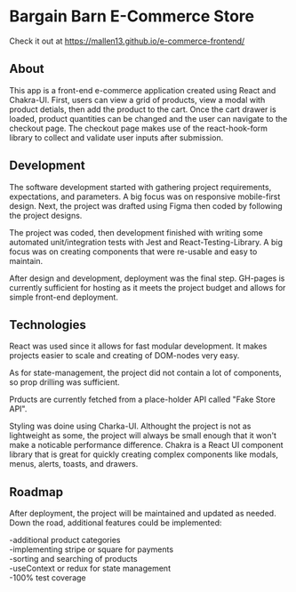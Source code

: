 # Bargain Barn E-Commerce Store

Check it out at https://mallen13.github.io/e-commerce-frontend/

## About
This app is a front-end e-commerce application created using React and Chakra-UI. First, users can view a grid of products, view a modal with product detials, then add the product to the cart. Once the cart drawer is loaded, product quantities can be changed and the user can navigate to the checkout page. The checkout page makes use of the react-hook-form library to collect and validate user inputs after submission. 

## Development
The software development started with gathering project requirements, expectations, and parameters. A big focus was on responsive mobile-first design. Next, the project was drafted using Figma then coded by following the project designs. 

The project was coded, then development finished with writing some automated unit/integration tests with Jest and React-Testing-Library. A big focus was on creating components that were re-usable and easy to maintain. 

After design and development, deployment was the final step. GH-pages is currently sufficient for hosting as it meets the project budget and allows for simple front-end deployment. 

## Technologies
React was used since it allows for fast modular development. It makes projects easier to scale and creating of DOM-nodes very easy.

As for state-management, the project did not contain a lot of components, so prop drilling was sufficient. 

Prducts are currently fetched from a place-holder API called "Fake Store API".

Styling was doine using Charka-UI. Althought the project is not as lightweight as some, the project will always be small enough that it won't make a noticable performance difference. Chakra is a React UI component library that is great for quickly creating complex components like modals, menus, alerts, toasts, and drawers. 

## Roadmap
After deployment, the project will be maintained and updated as needed. Down the road, additional features could be implemented:

-additional product categories  
-implementing stripe or square for payments  
-sorting and searching of products  
-useContext or redux for state management  
-100% test coverage  
